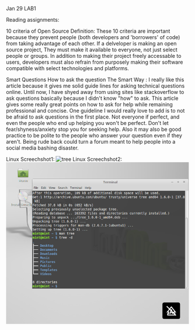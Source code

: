 Jan 29 LAB1


Reading assignments:

10 criteria of Open Source Definition: These 10 criteria are important because they prevent people 
(both developers and 'borrowers' of code) from taking advantage of each other. If a delveloper is making
an open source project, They must make it available to everyone, not just select people or groups. In addition
to making their project freely accessable to users, developers must also refrain from purposely making their software
compatible with select technologies and platforms. 

 Smart Questions How to ask the question The Smart Way :
 I really like this article because it gives me solid guide lines for asking technical questions online. Until now, I have shyed away from 
 using sites like stackoverflow to ask questions basically because I didn't know "how" to ask. This article gives some really great points
 on how to ask for help while remaining professional and concise. One guideline I would really love to add is to not be afraid to ask 
 questions in the first place. Not everyone if perfect, and even the people who end up helping you won't be perfect. Don't let 
 fear/shyness/anxiety stop you for seeking help. Also it may also be good practice to be polite to the people who answer your question 
 even if they aren't. Being rude back could turn a forum meant to help people into a social media bashing disaster. 
 
Linux Screechshot1: ![tree](https://raw.githubusercontent.com/erinjordan24/Tutorial/8b68553ff6a4256d2f2ce1b2f986fe43465c4be4/linux.PNG)
Linux Screechshot2: ![tree](https://raw.githubusercontent.com/erinjordan24/Photos/master/linux2.PNG)

